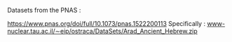 Datasets from the PNAS :

https://www.pnas.org/doi/full/10.1073/pnas.1522200113
Specifically : www-nuclear.tau.ac.il/∼eip/ostraca/DataSets/Arad_Ancient_Hebrew.zip

  